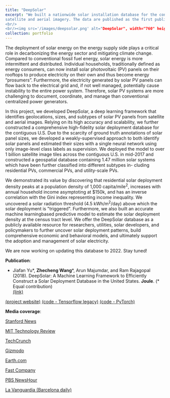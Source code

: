 ```yaml
---
title: "DeepSolar"
excerpt: "We built a nationwide solar installation database for the contiguous US utilizing a novel deep learning model applied to
satellite and aerial imagery. The data are published as the first publicly available, high-fidelity solar installation database covering all states in the contiguous US. For each solar installation, the database contains the geolocation, size, and subtype information. We demonstrated its value by identifying key environmental and socioeconomic factors correlated with solar deployment. We also developed high-accuracy machine learning models to predict solar deployment density utilizing these factors as input. We hope the data produced by DeepSolar can aid researchers, policymakers, and the industry in gaining a better understanding of solar adoption and its impacts. [(project website)](http://web.stanford.edu/group/deepsolar/home)
<br/>
<br/><img src='/images/deepsolar.png' alt="DeepSolar", width="760" height="470">"
collection: portfolio
---
```


The deployment of solar energy on the energy supply side plays a critical role in decarbonizing the energy sector and mitigating climate change. Compared to conventional fossil fuel energy, solar energy is more intermittent and distributed. Individual households, traditionally defined as energy consumers, can now install solar photovoltaic (PV) panels on their rooftops to produce electricity on their own and thus become energy “prosumers”. Furthermore, the electricity generated by solar PV panels can flow back to the electrical grid and, if not well managed, potentially cause instability to the entire power system. Therefore, solar PV systems are more challenging to document, coordinate, and manage than conventional centralized power generators.

In this project, we developed DeepSolar, a deep learning framework that identifies geolocations, sizes, and subtypes of solar PV panels from satellite and aerial images. Relying on its high accuracy and scalability, we further constructed a comprehensive high-fidelity solar deployment database for the contiguous U.S. Due to the scarcity of ground truth annotations of solar panel sizes, we developed a weakly-supervised approach to both identify solar panels and estimated their sizes with a single neural network using only image-level class labels as supervision. We deployed the model to over 1 billion satellite image tiles across the contiguous U.S. in mid-2017 and constructed a geospatial database containing 1.47 million solar systems which have been further classified into different subtypes in- cluding residential PVs, commercial PVs, and utility-scale PVs.

We demonstrated its value by discovering that residential solar deployment density peaks at a population density of 1,000 capita/mile<sup>2</sup>, increases with annual household income asymptoting at $150k, and has an inverse correlation with the Gini index representing income inequality. We uncovered a solar radiation threshold (4.5 kWh/m<sup>2</sup>/day) above which the solar deployment is "triggered". Furthermore, we also built an accurate machine learningbased predictive model to estimate the solar deployment density at the census tract level. We offer the DeepSolar database as a publicly available resource for researchers, utilities, solar developers, and policymakers to further uncover solar deployment patterns, build comprehensive economic
and behavioral models, and ultimately support the adoption and management of solar electricity.

We are now working on updating this database to 2022. Stay tuned!

**Publication**:

* Jiafan Yu\*, **Zhecheng Wang**\*, Arun Majumdar, and Ram Rajagopal (2018). 
DeepSolar: A Machine Learning Framework to Efficiently Construct a Solar Deployment Database in the United States.
**Joule**. (\* Equal contribution)  
[(link)](https://doi.org/10.1016/j.joule.2018.11.021)

[(project website)](http://web.stanford.edu/group/deepsolar/home)
[(code - Tensorflow legacy)](https://github.com/wangzhecheng/DeepSolar) 
[(code - PyTorch)](https://github.com/wangzhecheng/deepsolar_pytorch)

**Media coverage**:

[Stanford News](https://news.stanford.edu/2018/12/19/inventory-indicates-goes-solar/)

[MIT Technology Review](https://www.technologyreview.com/the-download/612650/how-deep-learning-helped-to-map-every-solar-panel-in-the-us/)

[TechCrunch](https://techcrunch.com/2018/12/19/this-project-is-mapping-every-solar-panel-in-the-country-using-machine-learning/)

[Gizmodo](https://gizmodo.com/this-ai-just-mapped-every-solar-panel-in-the-united-sta-1831200756)

[Earth.com](https://www.earth.com/news/algorithm-locate-solar-panel/)

[Fast Company](https://www.fastcompany.com/90284523/there-are-way-more-solar-panels-in-the-u-s-than-we-thought)

[PBS NewsHour](https://www.pbs.org/newshour/science/how-artificial-intelligence-spotted-every-solar-panel-in-the-u-s)

[La Vanguardia (Barcelona daily)](https://www.lavanguardia.com/vida/20181219/453650905847/innovador-estudio-detecta-casi-15-millones-de-paneles-solares-en-eeuu.html)

